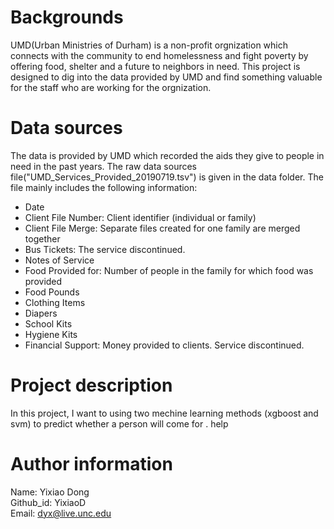 # Backgrounds
UMD(Urban Ministries of Durham) is a non-profit orgnization which connects with the community to end homelessness and fight  poverty by offering food, shelter and a future to neighbors in need. This project is designed to dig into the data provided by  UMD and find something valuable for the staff who are working for the orgnization.

# Data sources 
The data is provided by UMD which recorded the aids they give to people in need in the past years. The raw data sources  file("UMD_Services_Provided_20190719.tsv") is given in the data folder. The file mainly includes the following information:
  * Date
  * Client File Number: Client identifier (individual or family)
  * Client File Merge: Separate files created for one family are merged together
  * Bus Tickets: The service discontinued.
  * Notes of Service
  * Food Provided for: Number of people in the family for which food was provided
  * Food Pounds
  * Clothing Items
  * Diapers
  * School Kits
  * Hygiene Kits
  * Financial Support: Money provided to clients. Service discontinued.

# Project description
In this project, I want to using two mechine learning methods (xgboost and svm) to predict whether a person will come for . help


# Author information
Name: Yixiao Dong  
Github_id: YixiaoD  
Email: dyx@live.unc.edu
